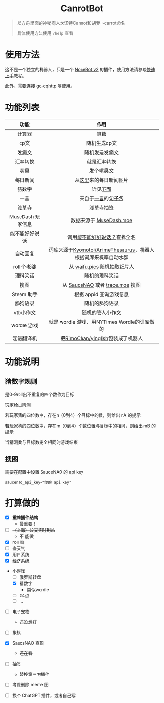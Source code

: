 <div align="center">

# CanrotBot

</div>

> 以方舟里面的神秘商人坎诺特Cannot和胡萝卜carrot命名
>
> 具体使用方法使用 `/help` 查看

# 使用方法

这不是一个独立的机器人，只是一个 [NoneBot v2](https://v2.nonebot.dev/) 的插件，使用方法请参考[快速上手](https://v2.nonebot.dev/docs/quick-start)教程。

此外，需要连接 [go-cqhttp](https://go-cqhttp.org/) 等使用。

# 功能列表

| 功能 | 作用 |
| :-: | :-: |
| 计算器 | 算数 |
| cp文 | 随机生成cp文 |
| 发癫文 | 随机发送发癫文 |
| 汇率转换 | 就是汇率转换 |
| 嘴臭 | 发个嘴臭文 |
| 每日新闻 | 从[这里](https://api.03c3.cn/zb/)来的每日新闻图片 |
| 猜数字 | 详见[下面](#猜数字规则) |
| 一言 | 来自于[一言](https://hitokoto.cn/)的[句子包](https://github.com/hitokoto-osc/sentences-bundle) |
| 浅草寺 | 浅草寺抽签 |
| MuseDash 玩家信息 | 数据来源于 [MuseDash.moe](https://musedash.moe/) |
| 能不能好好说话 | 调用[能不能好好说话？](https://lab.magiconch.com/nbnhhsh/)查找全名 |
| 自动回复 | 词库来源于[Kyomotoi/AnimeThesaurus](https://github.com/Kyomotoi/AnimeThesaurus)，机器人根据词库来概率自动水群 |
| roll 个老婆 | 从 [waifu.pics](https://waifu.pics/) 随机抽取纸片人 |
| 理科笑话 | 随机的理科笑话 |
| 搜图 | 从 [SauceNAO](https://saucenao.com) 或者 [trace.moe](https://trace.moe) 搜图 |
| Steam 助手 | 根据 appid 查询游戏信息 |
| 舔狗语录 | 随机的舔狗语录 |
| vtb小作文 | 随机的管人小作文 |
| wordle 游戏 | 就是 wordle 游戏，用[NYTimes Wordle](https://www.nytimes.com/games/wordle/index.html)的词库做的 |
| 淫语翻译机 | 把[RimoChan/yinglish](https://github.com/RimoChan/yinglish)包装成了机器人 |

# 功能说明

## 猜数字规则

是0-9roll出不重复的四个数作为目标

玩家给出猜测

若玩家猜的四位数中，存在n（0到4）个目标中的数，则给出 nA 的提示

若玩家猜的四位数中，存在m（0到4）个数位置与目标中的相同，则给出 mB 的提示

当猜测数与目标数完全相同时游戏结束

## 搜图

需要在配置中设置 SauceNAO 的 api key

```
saucenao_api_key="你的 api key"
```

# 打算做的

- [x] **重构插件结构**
  - 最重要！
- [ ] ~~（上海）公交实时到站~~
  - 不    能做
- [x] roll 图
- [ ] 查天气
- [x] 用户系统
- [x] 经济系统
- 小游戏
  - [ ] 俄罗斯转盘
  - [x] 猜数字
    - 类似wordle
  - [ ] 24点
  - [ ] ...
- [ ] 电子宠物
  - 还没想好
- [ ] 象棋
- [x] SaucsNAO 查图
  - ~~还在看~~
- [ ] 抽签
  - 替换第三方插件
- [ ] 考虑删除 meme 图
- [ ] 换个 ChatGPT 插件，或者自己写


